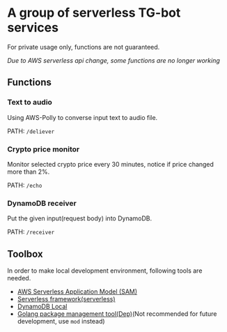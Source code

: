 # A group of serverless TG-bot services 
For private usage only, functions are not guaranteed.

*Due to AWS serverless api change, some functions are no longer working*

## Functions
### Text to audio
Using AWS-Polly to converse input text to audio file.

PATH: `/deliever`

### Crypto price monitor
Monitor selected crypto price every 30 minutes, notice if price changed more than 2%.

PATH: `/echo`

### DynamoDB receiver
Put the given input(request body) into DynamoDB.

PATH: `/receiver`

## Toolbox
In order to make local development environment, following tools are needed.
- [AWS Serverless Application Model (SAM)](https://github.com/awslabs/serverless-application-model)
- [Serverless framework(serverless)](https://serverless.com/)
- [DynamoDB Local](https://docs.aws.amazon.com/amazondynamodb/latest/developerguide/DynamoDBLocal.html)
- [Golang package management tool(Dep)](https://github.com/golang/dep)(Not recommended for future development, use `mod` instead)